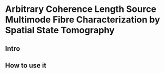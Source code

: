 # Arbitrary Coherence Length Source Multimode Fibre Characterization by Spatial State Tomography

## Intro

## How to use it
